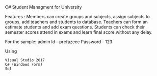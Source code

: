 C# Student Managment for University

Features :
    Members can create groups and subjects, assign subjects to groups, add teachers and students to database.
    Teachers can form an estimate students and add exam questions.
    Students can check their semester scores attend in exams and learn final score without any delay.

For the sample:
admin
Id - prefazeee 
Password - 123


Using
```
Visual Studio 2017
C# (Windows Form)
Sql